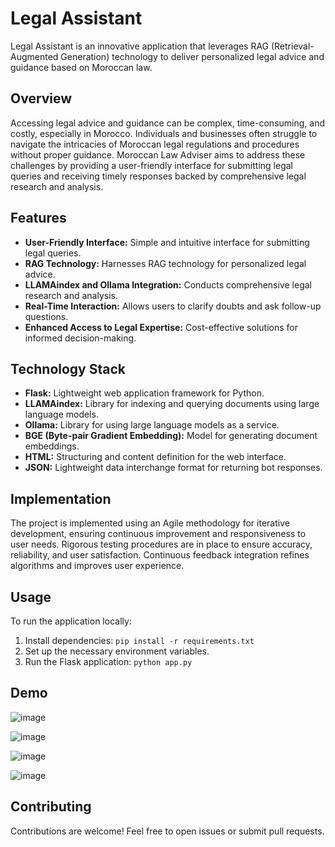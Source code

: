 # Legal Assistant

Legal Assistant is an innovative application that leverages RAG (Retrieval-Augmented Generation) technology to deliver personalized legal advice and guidance based on Moroccan law. 

## Overview

Accessing legal advice and guidance can be complex, time-consuming, and costly, especially in Morocco. Individuals and businesses often struggle to navigate the intricacies of Moroccan legal regulations and procedures without proper guidance. Moroccan Law Adviser aims to address these challenges by providing a user-friendly interface for submitting legal queries and receiving timely responses backed by comprehensive legal research and analysis.

## Features

- **User-Friendly Interface:** Simple and intuitive interface for submitting legal queries.
- **RAG Technology:** Harnesses RAG technology for personalized legal advice.
- **LLAMAindex and Ollama Integration:** Conducts comprehensive legal research and analysis.
- **Real-Time Interaction:** Allows users to clarify doubts and ask follow-up questions.
- **Enhanced Access to Legal Expertise:** Cost-effective solutions for informed decision-making.

## Technology Stack

- **Flask:** Lightweight web application framework for Python.
- **LLAMAindex:** Library for indexing and querying documents using large language models.
- **Ollama:** Library for using large language models as a service.
- **BGE (Byte-pair Gradient Embedding):** Model for generating document embeddings.
- **HTML:** Structuring and content definition for the web interface.
- **JSON:** Lightweight data interchange format for returning bot responses.

## Implementation

The project is implemented using an Agile methodology for iterative development, ensuring continuous improvement and responsiveness to user needs. Rigorous testing procedures are in place to ensure accuracy, reliability, and user satisfaction. Continuous feedback integration refines algorithms and improves user experience.

## Usage

To run the application locally:

1. Install dependencies: `pip install -r requirements.txt`
2. Set up the necessary environment variables.
3. Run the Flask application: `python app.py`

## Demo 
![image](https://github.com/mariamAboujenane/LawAssistant/assets/106840796/b4af6620-1f82-46a7-8fe0-efa2cf79288d)

![image](https://github.com/mariamAboujenane/LawAssistant/assets/106840796/c39ca939-20f9-47d1-9bcc-efaa131037be)

![image](https://github.com/mariamAboujenane/LawAssistant/assets/106840796/6cc8046a-7209-474f-bfd5-354c632c9621)

![image](https://github.com/mariamAboujenane/LawAssistant/assets/106840796/598a3d98-77c2-4cef-8be9-588e61857f64)

## Contributing

Contributions are welcome! Feel free to open issues or submit pull requests.

